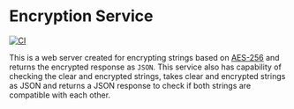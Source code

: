 # Encryption Service
[![CI](https://github.com/vpnbeast/encryption-service/workflows/CI/badge.svg?event=push)](https://github.com/vpnbeast/encryption-service/actions?query=workflow%3ACI)

This is a web server created for encrypting strings based on [AES-256](https://www.solarwindsmsp.com/blog/aes-256-encryption-algorithm) 
and returns the encrypted response as `JSON`. This service also has capability of checking the clear and encrypted strings, 
takes clear and encrypted strings as JSON and returns a JSON response to check if both strings are compatible with each other. 
